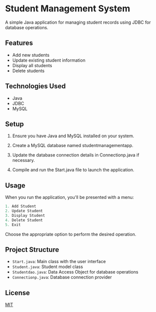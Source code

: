 # Student Management System

A simple Java application for managing student records using JDBC for database operations.

## Features
- Add new students
- Update existing student information
- Display all students
- Delete students

## Technologies Used
- Java
- JDBC
- MySQL

## Setup
1. Ensure you have Java and MySQL installed on your system.

2. Create a MySQL database named studentmanagementapp.

3. Update the database connection details in Connectionp.java if necessary.

4. Compile and run the Start.java file to launch the application.

## Usage
When you run the application, you'll be presented with a menu:

```java
1. Add Student
2. Update Student
3. Display Student
4. Delete Student
5. Exit
```
Choose the appropriate option to perform the desired operation.

## Project Structure
- ```Start.java```: Main class with the user interface
- ```Student.java```: Student model class
- ```Studentdao.java```: Data Access Object for database operations
- ```Connectionp.java```: Database connection provider


## License

[MIT](https://choosealicense.com/licenses/mit/)
